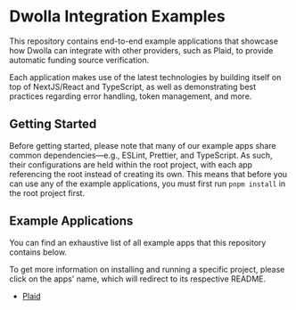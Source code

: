 # Dwolla Integration Examples

This repository contains end-to-end example applications that showcase how Dwolla can integrate with other providers, such as Plaid, to provide automatic funding source verification. 

Each application makes use of the latest technologies by building itself on top of NextJS/React and TypeScript, as well as demonstrating best practices regarding error handling, token management, and more.

## Getting Started

Before getting started, please note that many of our example apps share common dependencies—e.g., ESLint, Prettier, and TypeScript. As such, their configurations are held within the root project, with each app referencing the root instead of creating its own. This means that before you can use any of the example applications, you must first run `pnpm install` in the root project first.

## Example Applications

You can find an exhaustive list of all example apps that this repository contains below.

To get more information on installing and running a specific project, please click on the apps' name, which will redirect to its respective README.

* [Plaid](https://github.com/Dwolla/integration-examples/tree/main/packages/plaid-funding-source#readme)